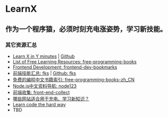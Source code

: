 LearnX
======

作为一个程序猿，必须时刻充电涨姿势，学习新技能。
---
### 其它资源汇总
- [Learn X in Y minutes](http://learnxinyminutes.com/) | [Github](https://github.com/adambard/learnxinyminutes-docs)
- [List of Free Learning Resources: free-programming-books](https://github.com/vhf/free-programming-books)
- [Frontend Development: frontend-dev-bookmarks](https://github.com/dypsilon/frontend-dev-bookmarks)
- [前端技能汇总: fks](http://html5ify.com/fks/)  | [Github: fks](https://github.com/JacksonTian/fks)
- [免费的编程中文书籍索引: free-programming-books-zh_CN](https://github.com/justjavac/free-programming-books-zh_CN)
- [Node.js中文资料导航: node123](https://github.com/youyudehexie/node123)
- [前端收集: front-end-collect](https://github.com/foru17/front-end-collect)
- [哪些网站适合用于充电、学习新知识？](http://www.zhihu.com/question/19933005)
- [Learn code the hard way](http://learncodethehardway.org/)
- TBD
